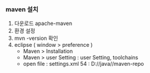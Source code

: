 ### maven 설치
1. 다운로드  apache-maven
2. 환경 설정
3. mvn -version 확인
4. eclipse ( window > preference )
    - Maven > Installation
    - Maven > user Setting : user Setting, toolchains
    - open file : settings.xml
          54 : <localRepository>D://java//maven-repo</localRepository>
